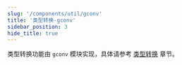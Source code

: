 ```yaml
---
slug: '/components/util/gconv'
title: '类型转换-gconv'
sidebar_position: 3
hide_title: true
---
```


类型转换功能由 `gconv` 模块实现，具体请参考 [类型转换](../../4-核心组件/7-类型转换/7-类型转换.md) 章节。